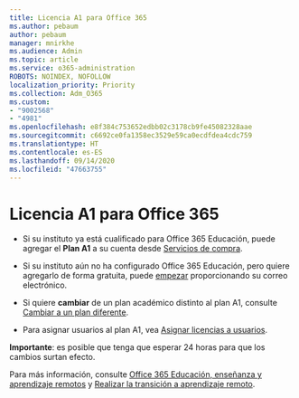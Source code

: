 ```yaml
---
title: Licencia A1 para Office 365
ms.author: pebaum
author: pebaum
manager: mnirkhe
ms.audience: Admin
ms.topic: article
ms.service: o365-administration
ROBOTS: NOINDEX, NOFOLLOW
localization_priority: Priority
ms.collection: Adm_O365
ms.custom:
- "9002568"
- "4981"
ms.openlocfilehash: e8f384c753652edbb02c3178cb9fe45082328aae
ms.sourcegitcommit: c6692ce0fa1358ec3529e59ca0ecdfdea4cdc759
ms.translationtype: HT
ms.contentlocale: es-ES
ms.lasthandoff: 09/14/2020
ms.locfileid: "47663755"
---
```

# <a name="a1-license-for-office-365"></a>Licencia A1 para Office 365

- Si su instituto ya está cualificado para Office 365 Educación, puede agregar el **Plan A1** a su cuenta desde [Servicios de compra](https://docs.microsoft.com/microsoft-365/commerce/buy-another-subscription#buy-another-subscription).

- Si su instituto aún no ha configurado Office 365 Educación, pero quiere agregarlo de forma gratuita, puede [empezar](https://www.microsoft.com/education/products/office) proporcionando su correo electrónico.

- Si quiere **cambiar** de un plan académico distinto al plan A1, consulte [Cambiar a un plan diferente](https://docs.microsoft.com/microsoft-365/commerce/subscriptions/switch-plans-manually).

- Para asignar usuarios al plan A1, vea [Asignar licencias a usuarios](https://docs.microsoft.com/microsoft-365/admin/manage/assign-licenses-to-users).

**Importante**: es posible que tenga que esperar 24 horas para que los cambios surtan efecto.

Para más información, consulte [Office 365 Educación, enseñanza y aprendizaje remotos](https://support.office.com/article/remote-teaching-and-learning-in-office-365-education-f651ccae-7b65-478b-8366-51bb884025c4) y [Realizar la transición a aprendizaje remoto](https://www.microsoft.com/education/remote-learning).
